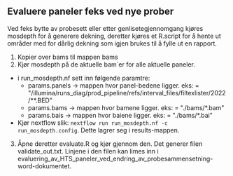 ## Evaluere paneler feks ved nye prober

Ved feks bytte av probesett eller etter genlisetegjennomgang kjøres mosdepth for å generere dekning, deretter kjøres et R.script for å hente ut områder med for dårlig dekning som igjen brukes til å fylle ut en rapport.

1. Kopier over bams til mappen bams
2. Kjør mosdepth på de aktuelle bam`er for alle aktuelle paneler.
*   i run_mosdepth.nf sett inn følgende paramtre:
    *   params.panels -> mappen hvor panel-bedene ligger. eks: = "/illumina/runs_diag/prod_pipeline/refs/interval_files/filtexlister/2022/**.BED"
    *   params.bams -> mappen hvor bamene ligger. eks: = "./bams/*.bam"
    *   params.bais -> mappen hvor baiene ligger. eks: = "./bams/*.bai"
*   Kjør nextflow slik: ```nextflow run run_mosdepth.nf -c run_mosdepth.config```. Dette lagrer seg i results-mappen.
3. Åpne deretter evaluate.R og kjør gjennom den. Det generer filen validate_out.txt. Linjene i den filen kan limes inn i evaluering_av_HTS_paneler_ved_endring_av_probesammensetning-word-dokumentet.



